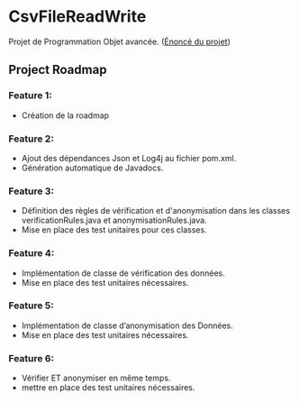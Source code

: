 # CsvFileReadWrite

Projet de Programmation	Objet	avancée.
([Énoncé du projet](https://github.com/emerite-neou/2019-DAUPHINE-M1/blob/master/projet/sujet.md))

## Project Roadmap

### Feature 1:
- Création de la roadmap

### Feature 2:
- Ajout des dépendances Json et Log4j au fichier pom.xml.
- Génération automatique de Javadocs.

### Feature 3:
- Définition des règles de vérification et d'anonymisation dans les classes verificationRules.java et anonymisationRules.java.
- Mise en place des test unitaires pour ces classes.

### Feature 4:
- Implémentation de classe de vérification des données.
- Mise en place des test unitaires nécessaires.

### Feature 5:
- Implémentation de classe d’anonymisation des Données.
- Mise en place des test unitaires nécessaires.

### Feature 6:
- Vérifier ET anonymiser en même temps.
- mettre en place des test unitaires nécessaires.
